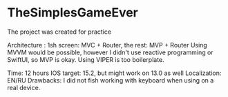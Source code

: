 # TheSimplesGameEver
The project was created for practice

Architecture : 1sh screen: MVC + Router, the rest: MVP + Router
Using MVVM would be possible, however I didn't use reactive programming or SwiftUI, so MVP is okay.
Using VIPER is too boilerplate.

Time: 12 hours
IOS target: 15.2, but might work on 13.0 as well
Localization: EN/RU
Drawbacks: I did not fish working with keyboard when using on a real device.
